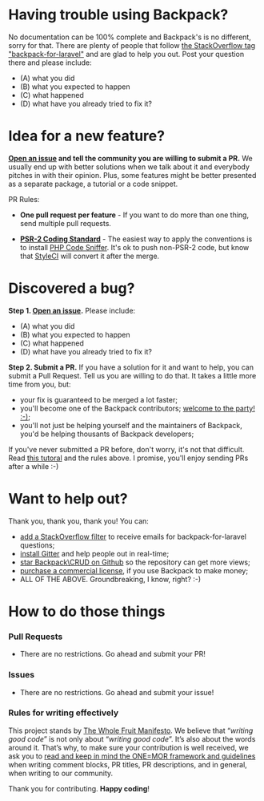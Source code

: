 # Having trouble using Backpack?

No documentation can be 100% complete and Backpack's is no different, sorry for that. There are plenty of people that follow [the StackOverflow tag "backpack-for-laravel"](https://stackoverflow.com/questions/tagged/backpack-for-laravel) and are glad to help you out. Post your question there and please include:
- (A) what you did
- (B) what you expected to happen
- (C) what happened
- (D) what have you already tried to fix it?

# Idea for a new feature?

**[Open an issue](https://github.com/laravel-backpack/crud) and tell the community you are willing to submit a PR.** We usually end up with better solutions when we talk about it and everybody pitches in with their opinion. Plus, some features might be better presented as a separate package, a tutorial or a code snippet.

PR Rules:

- **One pull request per feature** - If you want to do more than one thing, send multiple pull requests.

- **[PSR-2 Coding Standard](https://github.com/php-fig/fig-standards/blob/master/accepted/PSR-2-coding-style-guide.md)** - The easiest way to apply the conventions is to install [PHP Code Sniffer](http://pear.php.net/package/PHP_CodeSniffer). It's ok to push non-PSR-2 code, but know that [StyleCI](https://styleci.io/) will convert it after the merge. 

# Discovered a bug?

**Step 1. [Open an issue](https://github.com/laravel-backpack/crud).** Please include:
- (A) what you did
- (B) what you expected to happen
- (C) what happened
- (D) what have you already tried to fix it?

**Step 2. Submit a PR.** 
If you have a solution for it and want to help, you can submit a Pull Request. Tell us you are willing to do that. It takes a little more time from you, but:
- your fix is guaranteed to be merged a lot faster;
- you'll become one of the Backpack contributors; [welcome to the party! :-)](https://media.giphy.com/media/l0MYt5jPR6QX5pnqM/giphy.gif);
- you'll not just be helping yourself and the maintainers of Backpack, you'd be helping thousants of Backpack developers;

If you've never submitted a PR before, don't worry, it's not that difficult. Read [this tutoral](https://mattstauffer.com/blog/how-to-contribute-to-an-open-source-github-project-using-your-own-fork) and the rules above. I promise, you'll enjoy sending PRs after a while :-)


# Want to help out?

Thank you, thank you, thank you! You can:
- [add a StackOverflow filter](https://stackexchange.com/filters) to receive emails for backpack-for-laravel questions;
- [install Gitter](https://gitter.im/BackpackForLaravel/Lobby) and help people out in real-time;
- [star Backpack\CRUD on Github](https://github.com/laravel-backpack/crud) so the repository can get more views;
- [purchase a commercial license](https://www.backpackforlaravel.com/commercial-license/form), if you use Backpack to make money;
- ALL OF THE ABOVE. Groundbreaking, I know, right? :-)

# How to do those things

### Pull Requests
- There are no restrictions. Go ahead and submit your PR!

### Issues
- There are no restrictions. Go ahead and submit your issue!

### Rules for writing effectively

This project stands by [The Whole Fruit Manifesto](https://github.com/the-whole-fruit/manifesto). We believe that “_writing good code_” is not only about “_writing good code_”. It’s also about the words around it. That’s why, to make sure your contribution is well received, we ask you to [read and keep in mind the ONE=MOR framework and guidelines](https://github.com/the-whole-fruit/manifesto) when writing comment blocks, PR titles, PR descriptions, and in general, when writing to our community.


Thank you for contributing. 
**Happy coding**!
